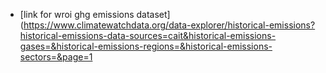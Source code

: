 
- [link for wroi ghg emissions dataset](https://www.climatewatchdata.org/data-explorer/historical-emissions?historical-emissions-data-sources=cait&historical-emissions-gases=&historical-emissions-regions=&historical-emissions-sectors=&page=1

